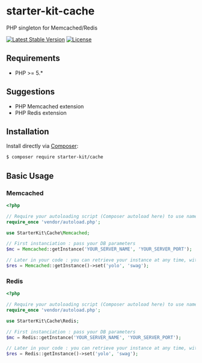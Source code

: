 # starter-kit-cache

PHP singleton for Memcached/Redis

[![Latest Stable Version](https://poser.pugx.org/starter-kit/cache/v/stable)](https://packagist.org/packages/starter-kit/cache) [![License](https://poser.pugx.org/starter-kit/cache/license)](https://packagist.org/packages/starter-kit/cache)

## Requirements

- PHP >= 5.*

## Suggestions

- PHP Memcached extension
- PHP Redis extension

## Installation

Install directly via [Composer](https://getcomposer.org/):
```bash
$ composer require starter-kit/cache
```

## Basic Usage

### Memcached

```php
<?php

// Require your autoloading script (Composer autoload here) to use namespaces
require_once 'vendor/autoload.php';

use StarterKit\Cache\Memcached;

// First instanciation : pass your DB parameters
$mc = Memcached::getInstance('YOUR_SERVER_NAME', 'YOUR_SERVER_PORT');

// Later in your code : you can retrieve your instance at any time, without creating new Memcached connection
$res = Memcached::getInstance()->set('yolo', 'swag');
```

### Redis

```php
<?php

// Require your autoloading script (Composer autoload here) to use namespaces
require_once 'vendor/autoload.php';

use StarterKit\Cache\Redis;

// First instanciation : pass your DB parameters
$mc = Redis::getInstance('YOUR_SERVER_NAME', 'YOUR_SERVER_PORT');

// Later in your code : you can retrieve your instance at any time, without creating new Redis connection
$res = Redis::getInstance()->set('yolo', 'swag');
```
